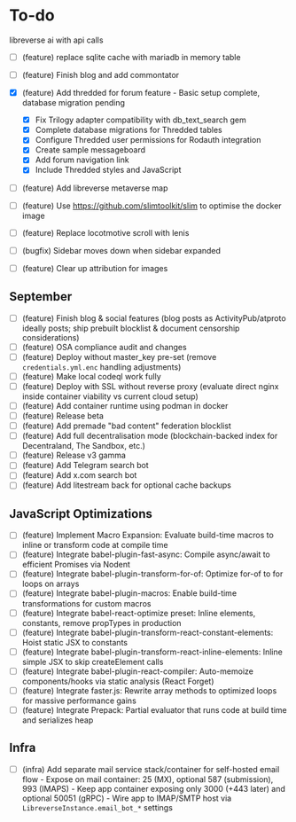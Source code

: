 # To-do
libreverse ai with api calls
- [ ] (feature) replace sqlite cache with mariadb in memory table
- [ ] (feature) Finish blog and add commontator
- [x] (feature) Add thredded for forum feature - Basic setup complete, database migration pending
  - [x] Fix Trilogy adapter compatibility with db_text_search gem
  - [x] Complete database migrations for Thredded tables
  - [x] Configure Thredded user permissions for Rodauth integration
  - [x] Create sample messageboard
  - [x] Add forum navigation link
  - [x] Include Thredded styles and JavaScript
- [ ] (feature) Add libreverse metaverse map
- [ ] (feature) Use <https://github.com/slimtoolkit/slim> to optimise the docker image
- [ ] (feature) Replace locotmotive scroll with lenis

- [ ] (bugfix) Sidebar moves down when sidebar expanded
- [ ] (feature) Clear up attribution for images

## September

- [ ] (feature) Finish blog & social features (blog posts as ActivityPub/atproto ideally posts; ship prebuilt blocklist & document censorship considerations)
- [ ] (feature) OSA compliance audit and changes
- [ ] (feature) Deploy without master_key pre-set (remove `credentials.yml.enc` handling adjustments)
- [ ] (feature) Make local codeql work fully
- [ ] (feature) Deploy with SSL without reverse proxy (evaluate direct nginx inside container viability vs current cloud setup)
- [ ] (feature) Add container runtime using podman in docker
- [ ] (feature) Release beta
- [ ] (feature) Add premade "bad content" federation blocklist
- [ ] (feature) Add full decentralisation mode (blockchain-backed index for Decentraland, The Sandbox, etc.)
- [ ] (feature) Release v3 gamma
- [ ] (feature) Add Telegram search bot
- [ ] (feature) Add x.com search bot
- [ ] (feature) Add litestream back for optional cache backups

## JavaScript Optimizations

- [ ] (feature) Implement Macro Expansion: Evaluate build-time macros to inline or transform code at compile time
- [ ] (feature) Integrate babel-plugin-fast-async: Compile async/await to efficient Promises via Nodent
- [ ] (feature) Integrate babel-plugin-transform-for-of: Optimize for-of to for loops on arrays
- [ ] (feature) Integrate babel-plugin-macros: Enable build-time transformations for custom macros
- [ ] (feature) Integrate babel-react-optimize preset: Inline elements, constants, remove propTypes in production
- [ ] (feature) Integrate babel-plugin-transform-react-constant-elements: Hoist static JSX to constants
- [ ] (feature) Integrate babel-plugin-transform-react-inline-elements: Inline simple JSX to skip createElement calls
- [ ] (feature) Integrate babel-plugin-react-compiler: Auto-memoize components/hooks via static analysis (React Forget)
- [ ] (feature) Integrate faster.js: Rewrite array methods to optimized loops for massive performance gains
- [ ] (feature) Integrate Prepack: Partial evaluator that runs code at build time and serializes heap

## Infra

- [ ] (infra) Add separate mail service stack/container for self-hosted email flow - Expose on mail container: 25 (MX), optional 587 (submission), 993 (IMAPS) - Keep app container exposing only 3000 (+443 later) and optional 50051 (gRPC) - Wire app to IMAP/SMTP host via `LibreverseInstance.email_bot_*` settings
